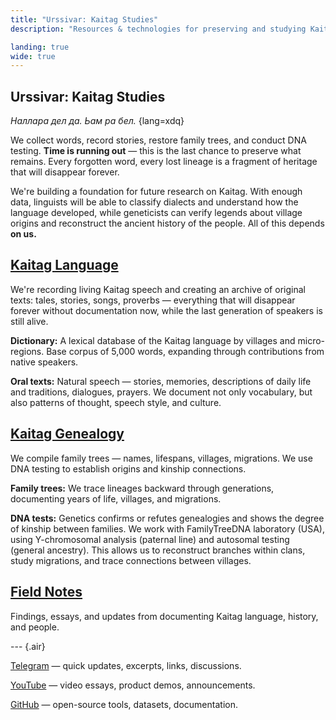 ```yaml
---
title: "Urssivar: Kaitag Studies"
description: "Resources & technologies for preserving and studying Kaitag language, culture, history, and people."

landing: true
wide: true
---
```


<script setup lang="ts">
import Stamp from "@/components/Stamp.vue";
import VillageMap from "@/components/VillageMap.vue";
import PostCard from "@/components/PostCard.vue";
import { data as notes } from './notes/notes.data';
</script>

<article>

# Urssivar: Kaitag Studies

_Наллара дел да. Ьам ра бел._ {lang=xdq}

We collect words, record stories, restore family trees, and conduct DNA testing. **Time is running out** — this is the last chance to preserve what remains. Every forgotten word, every lost lineage is a fragment of heritage that will disappear forever.

</article>

<VillageMap />

<article>

We're building a foundation for future research on Kaitag. With enough data, linguists will be able to classify dialects and understand how the language developed, while geneticists can verify legends about village origins and reconstruct the ancient history of the people. All of this depends **on us.**

## [Kaitag Language](./language/)

We're recording living Kaitag speech and creating an archive of original texts: tales, stories, songs, proverbs — everything that will disappear forever without documentation now, while the last generation of speakers is still alive.

**Dictionary:** A lexical database of the Kaitag language by villages and micro-regions. Base corpus of 5,000 words, expanding through contributions from native speakers.

**Oral texts:** Natural speech — stories, memories, descriptions of daily life and traditions, dialogues, prayers. We document not only vocabulary, but also patterns of thought, speech style, and culture.

## [Kaitag Genealogy](https://www.familytreedna.com/groups/kaitag/about)

We compile family trees — names, lifespans, villages, migrations. We use DNA testing to establish origins and kinship connections.

**Family trees:** We trace lineages backward through generations, documenting years of life, villages, and migrations.

**DNA tests:** Genetics confirms or refutes genealogies and shows the degree of kinship between families. We work with FamilyTreeDNA laboratory (USA), using Y-chromosomal analysis (paternal line) and autosomal testing (general ancestry). This allows us to reconstruct branches within clans, study migrations, and trace connections between villages.

</article>

<Stamp />

<article>

## [Field Notes](./notes/)

Findings, essays, and updates from documenting Kaitag language, history, and people.

<PostCard v-for="n in notes.slice(0, 2)" :key="n.url" :page="n"/>

--- {.air}

[Telegram](https://t.me/urssivar) — quick updates, excerpts, links, discussions.

[YouTube](https://youtube.com/@urssivar) — video essays, product demos, announcements.

[GitHub](https://github.com/urssivar) — open-source tools, datasets, documentation.

</article>
